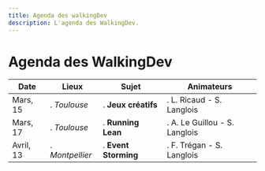 ```yaml
---
title: Agenda des walkingDev
description: L'agenda des WalkingDev.
---
```


# Agenda des WalkingDev


| Date       | Lieux           | Sujet                 | Animateurs                       |
| ---------- | --------------  | --------------------- | ------------------------------   |
| Mars, 15   | . *Toulouse*    | . **Jeux créatifs**   | . L. Ricaud - S. Langlois        |
| Mars, 17   | . *Toulouse*    | . **Running Lean**    | . A. Le Guillou - S. Langlois    |
| Avril, 13  | . *Montpellier* | . **Event Storming**  | . F. Trégan - S. Langlois        |
